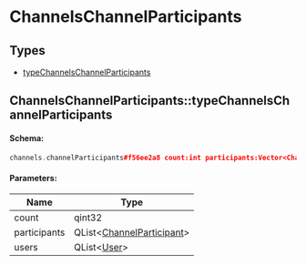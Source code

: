 # ChannelsChannelParticipants

## Types

* [typeChannelsChannelParticipants](#channelschannelparticipantstypechannelschannelparticipants)

## ChannelsChannelParticipants::typeChannelsChannelParticipants

#### Schema:

```c++
channels.channelParticipants#f56ee2a8 count:int participants:Vector<ChannelParticipant> users:Vector<User> = channels.ChannelParticipants;
```

#### Parameters:

|Name|Type|
|----|----|
|count|qint32|
|participants|QList&lt;[ChannelParticipant](channelparticipant.md)&gt;|
|users|QList&lt;[User](user.md)&gt;|

